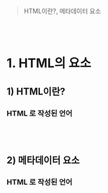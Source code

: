 > HTML이란?, 메타데이터 요소

<br>
<br>

# 1. HTML의 요소

## 1) HTML이란?
### HTML 로 작성된 언어

<br>
<br>

## 2) 메타데이터 요소
### HTML 로 작성된 언어